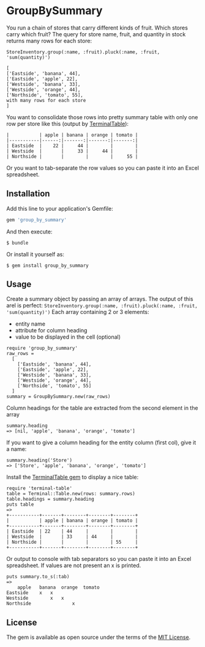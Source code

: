 # GroupBySummary

You run a chain of stores that carry different kinds of fruit. Which stores carry which fruit?
The query for store name, fruit, and quantity in stock returns many rows for each store:

```StoreInventory.group(:name, :fruit).pluck(:name, :fruit, 'sum(quantity)')```

```
[
['Eastside', 'banana', 44],
['Eastside', 'apple', 22],
['Westside', 'banana', 33],
['Westside', 'orange', 44],
['Northside', 'tomato', 55],
with many rows for each store
]
```

You want to consolidate those rows into pretty summary table with only one row per store like this (output by [TerminalTable](https://github.com/tj/terminal-table)):

```
|           | apple | banana | orange | tomato |
|-----------|------:|-------:|-------:|-------:|
| Eastside  |    22 |     44 |        |        |
| Westside  |       |     33 |     44 |        |
| Northside |       |        |        |     55 |
```

Or you want to tab-separate the row values so you can paste it into an Excel spreadsheet.

## Installation

Add this line to your application's Gemfile:

```ruby
gem 'group_by_summary'
```

And then execute:

    $ bundle

Or install it yourself as:

    $ gem install group_by_summary

## Usage

Create a summary object by passing an array of arrays. The output of this arel is perfect:
```StoreInventory.group(:name, :fruit).pluck(:name, :fruit, 'sum(quantity)')```
Each array containing 2 or 3 elements:
* entity name
* attribute for column heading
* value to be displayed in the cell (optional)

```
require 'group_by_summary'
raw_rows = 
  [
    ['Eastside', 'banana', 44],
    ['Eastside', 'apple', 22],
    ['Westside', 'banana', 33],
    ['Westside', 'orange', 44],
    ['Northside', 'tomato', 55]
  ]
summary = GroupBySummary.new(raw_rows)
```

Column headings for the table are extracted from the second element in the array 
```
summary.heading
=> [nil, 'apple', 'banana', 'orange', 'tomato']
```
 If you want to give a column heading for the entity column (first col), give it a name:
```
summary.heading('Store')
=> ['Store', 'apple', 'banana', 'orange', 'tomato']
```
Install the [TerminalTable gem](https://github.com/tj/terminal-table) to display a nice table:
```
require 'terminal-table'
table = Terminal::Table.new(rows: summary.rows)
table.headings = summary.heading
puts table
=>
+-----------+-------+--------+--------+--------+
|           | apple | banana | orange | tomato |
+-----------+-------+--------+--------+--------+
| Eastside  | 22    | 44     |        |        |
| Westside  |       | 33     | 44     |        |
| Northside |       |        |        | 55     |
+-----------+-------+--------+--------+--------+
```
Or output to console with tab separators so you can paste it into an Excel spreadsheet. If values are not present an x is printed. 
```
puts summary.to_s(:tab)
=>
	apple	banana	orange	tomato
Eastside	x	x
Westside		x	x
Northside				x
```

## License

The gem is available as open source under the terms of the [MIT License](http://opensource.org/licenses/MIT).

